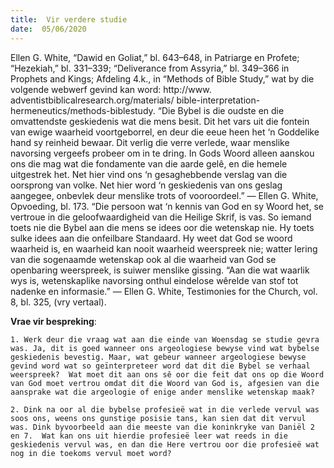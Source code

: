 ```yaml
---
title:  Vir verdere studie
date:  05/06/2020
---
```


Ellen G. White, “Dawid en Goliat,” bl. 643–648, in Patriarge en Profete; “Hezekiah,” bl. 331–339; “Deliverance from Assyria,” bl. 349–366 in Prophets and Kings; Afdeling 4.k., in “Methods of Bible Study,” wat by die volgende webwerf gevind kan word: http://www. adventistbiblicalresearch.org/materials/ bible-interpretation-hermeneutics/methods-biblestudy. “Die Bybel is die oudste en die omvattendste geskiedenis wat die mens besit.  Dit het vars uit die fontein van ewige waarheid voortgeborrel, en deur die eeue heen het ‘n Goddelike hand sy reinheid bewaar. Dit verlig die verre verlede, waar menslike navorsing vergeefs probeer om in te dring. In Gods Woord alleen aanskou ons die mag wat die fondamente van die aarde gelê, en die hemele uitgestrek het. Net hier vind ons ‘n gesaghebbende verslag van die oorsprong van volke. Net hier word ‘n geskiedenis van ons geslag aangegee, onbevlek deur menslike trots of vooroordeel.” — Ellen G. White, Opvoeding, bl. 173. “Die persoon wat ‘n kennis van God en sy Woord het, se vertroue in die geloofwaardigheid van die Heilige Skrif, is vas.  So iemand toets nie die Bybel aan die mens se idees oor die wetenskap nie.  Hy toets sulke idees aan die onfeilbare Standaard.  Hy weet dat God se woord waarheid is, en waarheid kan nooit waarheid weerspreek nie; watter lering van die sogenaamde wetenskap ook al die waarheid van God se openbaring weerspreek, is suiwer menslike gissing. “Aan die wat waarlik wys is, wetenskaplike navorsing onthul eindelose wêrelde van stof tot nadenke en informasie.” — Ellen G. White, Testimonies for the Church, vol. 8, bl. 325, (vry vertaal).

**Vrae vir bespreking**:

`1. Werk deur die vraag wat aan die einde van Woensdag se studie gevra was. Ja, dit is goed wanneer ons argeologiese bewyse vind wat bybelse geskiedenis bevestig. Maar, wat gebeur wanneer argeologiese bewyse gevind word wat so geïnterpreteer word dat dit die Bybel se verhaal weerspreek?  Wat moet dit aan ons sê oor die feit dat ons op die Woord van God moet vertrou omdat dit die Woord van God is, afgesien van die aansprake wat die argeologie of enige ander menslike wetenskap maak?`

`2. Dink na oor al die bybelse profesieë wat in die verlede vervul was soos ons, weens ons gunstige posisie tans, kan sien dat dit vervul was. Dink byvoorbeeld aan die meeste van die koninkryke van Daniël 2 en 7.  Wat kan ons uit hierdie profesieë leer wat reeds in die geskiedenis vervul was, en dan die Here vertrou oor die profesieë wat nog in die toekoms vervul moet word?`